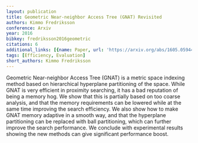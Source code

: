 ```yaml
---
layout: publication
title: Geometric Near-neighbor Access Tree (GNAT) Revisited
authors: Kimmo Fredriksson
conference: Arxiv
year: 2016
bibkey: fredriksson2016geometric
citations: 6
additional_links: [{name: Paper, url: 'https://arxiv.org/abs/1605.05944'}]
tags: [Efficiency, Evaluation]
short_authors: Kimmo Fredriksson
---
```

Geometric Near-neighbor Access Tree (GNAT) is a metric space indexing method
based on hierarchical hyperplane partitioning of the space. While GNAT is very
efficient in proximity searching, it has a bad reputation of being a memory
hog. We show that this is partially based on too coarse analysis, and that the
memory requirements can be lowered while at the same time improving the search
efficiency. We also show how to make GNAT memory adaptive in a smooth way, and
that the hyperplane partitioning can be replaced with ball partitioning, which
can further improve the search performance. We conclude with experimental
results showing the new methods can give significant performance boost.